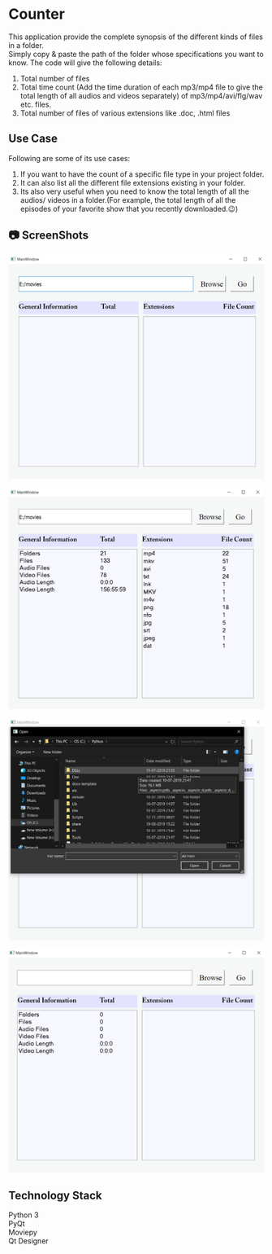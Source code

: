 # Counter

This application provide the complete synopsis of the different kinds of files in a folder.  
Simply copy & paste the path of the folder whose specifications you want to know.
The code will give the following details:  
1. Total number of files  
2. Total time count (Add the time duration of each mp3/mp4 file to give the total length of all audios and videos separately) of mp3/mp4/avi/flg/wav etc. files.  
3. Total number of files of various extensions like .doc, .html files  
    

## Use Case
 Following are some of its use cases:  
1. If you want to have the count of a specific file type in your project folder.    
2. It can also list all the different file extensions existing in your folder.     
3. Its also very useful when you need to know the total length of all the audios/ videos in a folder.(For example, the total length of all the episodes of your favorite show that you recently downloaded.😉)  
    

## :camera: ScreenShots
![gui](https://github.com/prachi0112/Counter/blob/master/gui%20(1).png)  


![result](https://github.com/prachi0112/Counter/blob/master/result.png)


![browse](https://github.com/prachi0112/Counter/blob/master/browse.png)  


![blank_path](https://github.com/prachi0112/Counter/blob/master/blank_Path.png)


## Technology Stack
Python 3    
PyQt  
Moviepy  
Qt Designer
    

